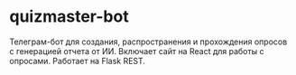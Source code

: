 # quizmaster-bot
Телеграм-бот для создания, распространения и прохождения опросов с генерацией отчета от ИИ. Включает сайт на React для работы с опросами. Работает на Flask REST.
